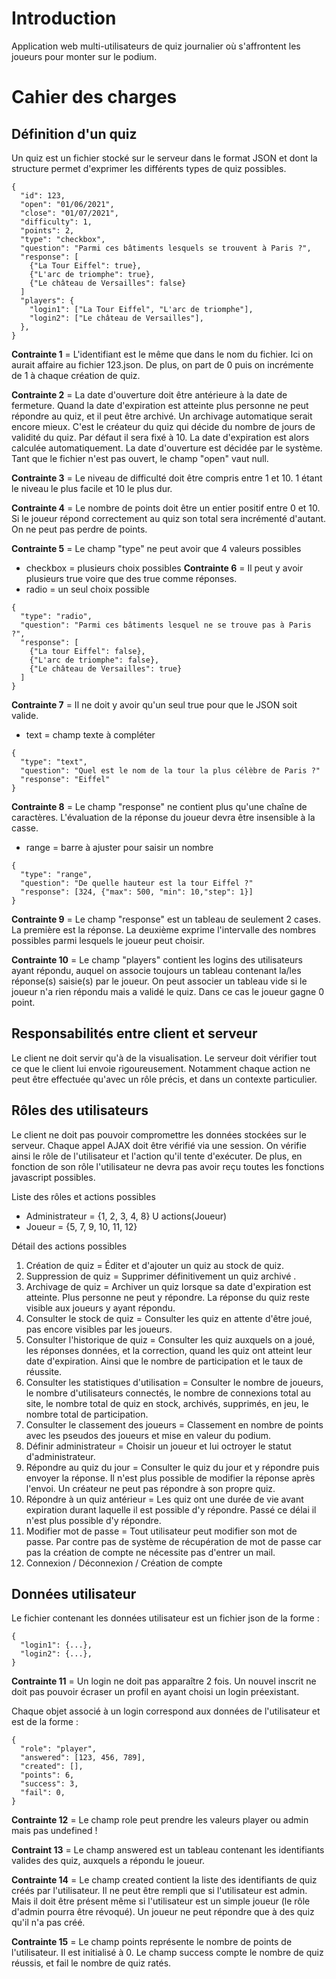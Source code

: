# Introduction
Application web multi-utilisateurs de quiz journalier où s'affrontent les joueurs pour monter sur le podium.

# Cahier des charges

## Définition d'un quiz
Un quiz est un fichier stocké sur le serveur dans le format JSON et dont la
structure permet d'exprimer les différents types de quiz possibles.
```
{
  "id": 123,
  "open": "01/06/2021",
  "close": "01/07/2021",
  "difficulty": 1,
  "points": 2,
  "type": "checkbox",
  "question": "Parmi ces bâtiments lesquels se trouvent à Paris ?",
  "response": [
    {"La Tour Eiffel": true},
    {"L'arc de triomphe": true},
    {"Le château de Versailles": false}
  ]
  "players": {
    "login1": ["La Tour Eiffel", "L'arc de triomphe"],
    "login2": ["Le château de Versailles"],
  },
}
```
**Contrainte 1** = L'identifiant est le même que dans le nom du fichier. Ici on aurait
affaire au fichier 123.json. De plus, on part de 0 puis on incrémente de 1 à chaque
création de quiz.

**Contrainte 2** = La date d'ouverture doit être antérieure à la date de fermeture.
Quand la date d'expiration est atteinte plus personne ne peut répondre au quiz, et
il peut être archivé. Un archivage automatique serait encore mieux. C'est le créateur
du quiz qui décide du nombre de jours de validité du quiz. Par défaut il sera fixé à 10.
La date d'expiration est alors calculée automatiquement. La date d'ouverture est décidée
par le système. Tant que le fichier n'est pas ouvert, le champ "open" vaut null.

**Contrainte 3** = Le niveau de difficulté doit être compris entre 1 et 10. 1 étant
le niveau le plus facile et 10 le plus dur.

**Contrainte 4** = Le nombre de points doit être un entier positif entre 0 et 10.
Si le joueur répond correctement au quiz son total sera incrémenté d'autant.
On ne peut pas perdre de points.

**Contrainte 5** = Le champ "type" ne peut avoir que 4 valeurs possibles
* checkbox = plusieurs choix possibles
**Contrainte 6** = Il peut y avoir plusieurs true voire que des true comme réponses.
* radio = un seul choix possible
```
{
  "type": "radio",
  "question": "Parmi ces bâtiments lesquel ne se trouve pas à Paris ?",
  "response": [
    {"La tour Eiffel": false},
    {"L'arc de triomphe": false},
    {"Le château de Versailles": true}
  ]
}
```
**Contrainte 7** = Il ne doit y avoir qu'un seul true pour que le JSON soit valide. 
* text = champ texte à compléter
```
{
  "type": "text",
  "question": "Quel est le nom de la tour la plus célèbre de Paris ?"
  "response": "Eiffel"
}
```
**Contrainte 8** = Le champ "response" ne contient plus qu'une chaîne de caractères.
L'évaluation de la réponse du joueur devra être insensible à la casse.
* range = barre à ajuster pour saisir un nombre
```
{
  "type": "range",
  "question": "De quelle hauteur est la tour Eiffel ?"
  "response": [324, {"max": 500, "min": 10,"step": 1}]
}
```
**Contrainte 9** = Le champ "response" est un tableau de seulement 2 cases. La première
est la réponse. La deuxième exprime l'intervalle des nombres possibles parmi lesquels
le joueur peut choisir.

**Contrainte 10** = Le champ "players" contient les logins des utilisateurs
ayant répondu, auquel on associe toujours un tableau contenant la/les réponse(s) 
saisie(s) par le joueur. On peut associer un tableau vide si le joueur n'a rien 
répondu mais a validé le quiz. Dans ce cas le joueur gagne 0 point.

## Responsabilités entre client et serveur
Le client ne doit servir qu'à de la visualisation. Le serveur doit vérifier tout
ce que le client lui envoie rigoureusement. Notamment chaque action ne peut être
effectuée qu'avec un rôle précis, et dans un contexte particulier.

## Rôles des utilisateurs
Le client ne doit pas pouvoir compromettre les données stockées sur le serveur.
Chaque appel AJAX doit être vérifié via une session. On vérifie ainsi le rôle
de l'utilisateur et l'action qu'il tente d'exécuter. De plus, en fonction de son
rôle l'utilisateur ne devra pas avoir reçu toutes les fonctions javascript possibles.

Liste des rôles et actions possibles
* Administrateur = {1, 2, 3, 4, 8} U actions(Joueur)
* Joueur = {5, 7, 9, 10, 11, 12}

Détail des actions possibles
1. Création de quiz = Éditer et d'ajouter un quiz au stock de quiz.
2. Suppression de quiz = Supprimer définitivement un quiz archivé .
3. Archivage de quiz = Archiver un quiz lorsque sa date d'expiration est atteinte.
Plus personne ne peut y répondre. La réponse du quiz reste visible aux joueurs
y ayant répondu.
4. Consulter le stock de quiz = Consulter les quiz en attente d'être joué, pas
encore visibles par les joueurs.
5. Consulter l'historique de quiz = Consulter les quiz auxquels on a joué, les réponses
données, et la correction, quand les quiz ont atteint leur date d'expiration.
Ainsi que le nombre de participation et le taux de réussite.
6. Consulter les statistiques d'utilisation = Consulter le nombre de joueurs,
le nombre d'utilisateurs connectés, le nombre de connexions total au site,
le nombre total de quiz en stock, archivés, supprimés, en jeu, le nombre total
de participation. 
7. Consulter le classement des joueurs = Classement en nombre de points avec les
pseudos des joueurs et mise en valeur du podium.
8. Définir administrateur = Choisir un joueur et lui octroyer le statut d'administrateur.
9. Répondre au quiz du jour = Consulter le quiz du jour et y répondre puis envoyer
la réponse. Il n'est plus possible de modifier la réponse après l'envoi.
Un créateur ne peut pas répondre à son propre quiz.
10. Répondre à un quiz antérieur = Les quiz ont une durée de vie avant expiration
durant laquelle il est possible d'y répondre. Passé ce délai il n'est plus possible
d'y répondre.
11. Modifier mot de passe = Tout utilisateur peut modifier son mot de passe.
Par contre pas de système de récupération de mot de passe car pas la création
de compte ne nécessite pas d'entrer un mail.
12. Connexion / Déconnexion / Création de compte

## Données utilisateur
Le fichier contenant les données utilisateur est un fichier json de la forme :
```
{
  "login1": {...},
  "login2": {...},
}
```
**Contrainte 11** = Un login ne doit pas apparaître 2 fois. Un nouvel inscrit
ne doit pas pouvoir écraser un profil en ayant choisi un login préexistant.

Chaque objet associé à un login correspond aux données de l'utilisateur
et est de la forme :
```
{
  "role": "player",
  "answered": [123, 456, 789],
  "created": [],
  "points": 6,
  "success": 3,
  "fail": 0,
}
```
**Contrainte 12** = Le champ role peut prendre les valeurs player ou admin mais
pas undefined !

**Contraint 13** = Le champ answered est un tableau contenant les identifiants 
valides des quiz, auxquels a répondu le joueur.

**Contrainte 14** = Le champ created contient la liste des identifiants de quiz
créés par l'utilisateur. Il ne peut être rempli que si l'utilisateur est admin.
Mais il doit être présent même si l'utilisateur est un simple joueur (le rôle
d'admin pourra être révoqué). Un joueur ne peut répondre que à des quiz qu'il n'a
pas créé.

**Contrainte 15** = Le champ points représente le nombre de points de l'utilisateur.
Il est initialisé à 0. Le champ success compte le nombre de quiz réussis,
et fail le nombre de quiz ratés.